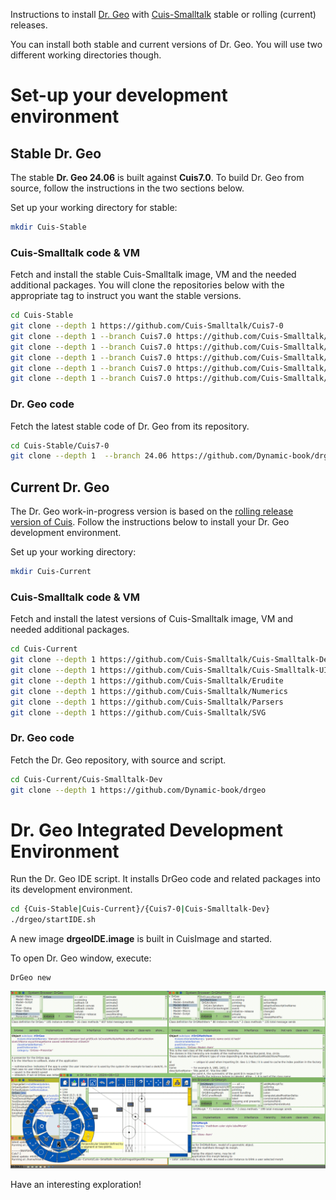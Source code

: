 Instructions to install [Dr. Geo](https://www.gnu.org/s/dr-geo/) with
[Cuis-Smalltalk](http://cuis.st) stable or rolling (current) releases.

You can install both stable and current versions of Dr. Geo. You
will use two different working directories though.

# Set-up your development environment

## Stable Dr. Geo 
The stable **Dr. Geo 24.06** is built against
**Cuis7.0**. To build Dr. Geo from source, follow
the instructions in the two sections below.

Set up your working directory for stable:

```bash
mkdir Cuis-Stable
```

### Cuis-Smalltalk code & VM
Fetch and install the stable Cuis-Smalltalk image, VM and the needed
additional packages. You will clone the repositories below with the
appropriate tag to instruct you want the stable versions.

```bash
cd Cuis-Stable
git clone --depth 1 https://github.com/Cuis-Smalltalk/Cuis7-0
git clone --depth 1 --branch Cuis7.0 https://github.com/Cuis-Smalltalk/Cuis-Smalltalk-UI
git clone --depth 1 --branch Cuis7.0 https://github.com/Cuis-Smalltalk/Erudite
git clone --depth 1 --branch Cuis7.0 https://github.com/Cuis-Smalltalk/Numerics
git clone --depth 1 --branch Cuis7.0 https://github.com/Cuis-Smalltalk/Parsers
git clone --depth 1 --branch Cuis7.0 https://github.com/Cuis-Smalltalk/SVG
```

### Dr. Geo code
Fetch the latest stable code of Dr. Geo from its repository.

```bash
cd Cuis-Stable/Cuis7-0
git clone --depth 1  --branch 24.06 https://github.com/Dynamic-book/drgeo
```

## Current Dr. Geo
The Dr. Geo work-in-progress version is based on the [rolling release
version of
Cuis](https://github.com/Cuis-Smalltalk/Cuis-Smalltalk-Dev). Follow
the instructions below to install your Dr. Geo development
environment.

Set up your working directory:
```bash
mkdir Cuis-Current
```

### Cuis-Smalltalk code & VM
Fetch and install the latest versions of Cuis-Smalltalk image, VM and
needed additional packages.

```bash
cd Cuis-Current
git clone --depth 1 https://github.com/Cuis-Smalltalk/Cuis-Smalltalk-Dev
git clone --depth 1 https://github.com/Cuis-Smalltalk/Cuis-Smalltalk-UI
git clone --depth 1 https://github.com/Cuis-Smalltalk/Erudite
git clone --depth 1 https://github.com/Cuis-Smalltalk/Numerics
git clone --depth 1 https://github.com/Cuis-Smalltalk/Parsers
git clone --depth 1 https://github.com/Cuis-Smalltalk/SVG
```

### Dr. Geo code
Fetch the Dr. Geo repository, with source and script.

```bash
cd Cuis-Current/Cuis-Smalltalk-Dev
git clone --depth 1 https://github.com/Dynamic-book/drgeo
```

# Dr. Geo Integrated Development Environment
Run the Dr. Geo IDE script. It installs DrGeo code and related
packages into its development environment.

```bash
cd {Cuis-Stable|Cuis-Current}/{Cuis7-0|Cuis-Smalltalk-Dev}
./drgeo/startIDE.sh
```

A new image **drgeoIDE.image** is built in CuisImage and started.

To open Dr. Geo window, execute:
```smalltalk
DrGeo new
```

![Dr. Geo IDE](resources/graphics/promote/DrGeoIDE.png)

Have an interesting exploration!
